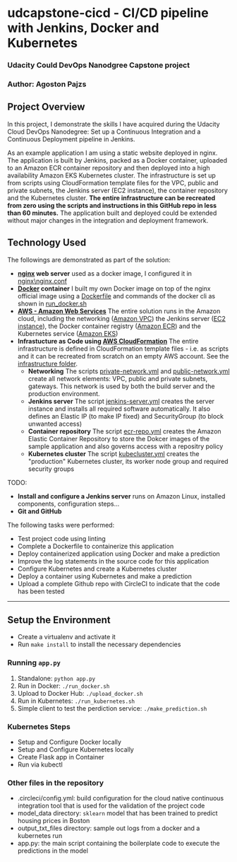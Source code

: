 # udcapstone-cicd - CI/CD pipeline with Jenkins, Docker and Kubernetes

### Udacity Could DevOps Nanodgree Capstone project
### Author: Agoston Pajzs

## Project Overview

In this project, I demonstrate the skills I have acquired during the Udacity Cloud DevOps Nanodegree:
Set up a Continuous Integration and a Continuous Deployment pipeline in Jenkins.

As an example application I am using a static website deployed in nginx.
The application is built by Jenkins, packed as a Docker container, uploaded to an Amazon ECR container repository and then deployed into a high availability Amazon EKS Kubernetes cluster.
The infrastructure is set up from scripts using CloudFormation template files for the VPC, public and private subnets, the Jenkins server (EC2 instance), the container repository and the Kubernetes cluster.
**The entire infrastructure can be recreated from zero using the scripts and instructions in this GitHub repo in less than 60 minutes.**
The application built and deployed could be extended without major changes in the integration and deployment framework.

## Technology Used

The followings are demonstrated as part of the solution:
* **[nginx](https://nginx.org/en/docs/) web server** used as a docker image, I configured it in [nginx\nginx.conf](https://github.com/agostonp/udcapstone-cicd/blob/master/nginx/nginx.conf)
* **[Docker](https://docs.docker.com/) container** I built my own Docker image on top of the nginx official image using a [Dockerfile](https://github.com/agostonp/udcapstone-cicd/blob/master/Dockerfile) and commands of the docker cli as shown in [run_docker.sh](https://github.com/agostonp/udcapstone-cicd/blob/master/run_docker.sh)
* **[AWS - Amazon Web Services](https://aws.amazon.com)** The entire solution runs in the Amazon cloud, including the networking ([Amazon VPC](https://aws.amazon.com/vpc/)) the Jenkins server ([EC2 instance](https://aws.amazon.com/ec2/)), the Docker container registry ([Amazon ECR](https://aws.amazon.com/ecr/)) and the Kubernetes service ([Amazon EKS](https://aws.amazon.com/eks/))
* **Infrastucture as Code using [AWS CloudFormation](https://aws.amazon.com/cloudformation/)** The entire infrastructure is defined in CloudFormation template files - i.e. as scripts and it can be recreated from scratch on an empty AWS account. See the [infrastructure folder](https://github.com/agostonp/udcapstone-cicd/tree/master/infrastructure).
    * **Networking** The scripts  [private-network.yml](https://github.com/agostonp/udcapstone-cicd/blob/master/infrastructure/private-network.yml) and [public-network.yml](https://github.com/agostonp/udcapstone-cicd/blob/master/infrastructure/public-network.yml) create all network elements: VPC, public and private subnets, gateways. This network is used by both the build server and the production environment.
    * **Jenkins server** The script [jenkins-server.yml](https://github.com/agostonp/udcapstone-cicd/blob/master/infrastructure/jenkins-server.yml) creates the server instance and installs all required software automatically. It also defines an Elastic IP (to make IP fixed) and SecurityGroup (to block unwanted access)
    * **Container repository** The script [ecr-repo.yml](https://github.com/agostonp/udcapstone-cicd/blob/master/infrastructure/ecr-repo.yml) creates the Amazon Elastic Container Repository to store the Dokcer images of the sample application and also governs access with a repositry policy
    * **Kubernetes cluster** The script [kubecluster.yml](https://github.com/agostonp/udcapstone-cicd/blob/master/infrastructure/kubecluster.yml) creates the "production" Kubernetes cluster, its worker node group and required security groups

TODO:
* **Install and configure a Jenkins server** runs on Amazon Linux, installed components, configuration steps...
* **Git and GitHub**



The following tasks were performed:
* Test project code using linting
* Complete a Dockerfile to containerize this application
* Deploy containerized application using Docker and make a prediction
* Improve the log statements in the source code for this application
* Configure Kubernetes and create a Kubernetes cluster
* Deploy a container using Kubernetes and make a prediction
* Upload a complete Github repo with CircleCI to indicate that the code has been tested


---

## Setup the Environment

* Create a virtualenv and activate it
* Run `make install` to install the necessary dependencies

### Running `app.py`

1. Standalone:  `python app.py`
2. Run in Docker:  `./run_docker.sh`
3. Upload to Docker Hub: `./upload_docker.sh`
4. Run in Kubernetes:  `./run_kubernetes.sh`
5. Simple client to test the perdiction service: `./make_prediction.sh`

### Kubernetes Steps

* Setup and Configure Docker locally
* Setup and Configure Kubernetes locally
* Create Flask app in Container
* Run via kubectl

### Other files in the repository

* .circleci/config.yml: build configuration for the cloud native continuous integration tool that is used for the validation of the project code
* model_data directory: `sklearn` model that has been trained to predict housing prices in Boston
* output_txt_files directory: sample out logs from a docker and a kubernetes run
* app.py: the main script containing the boilerplate code to execute the predictions in the model